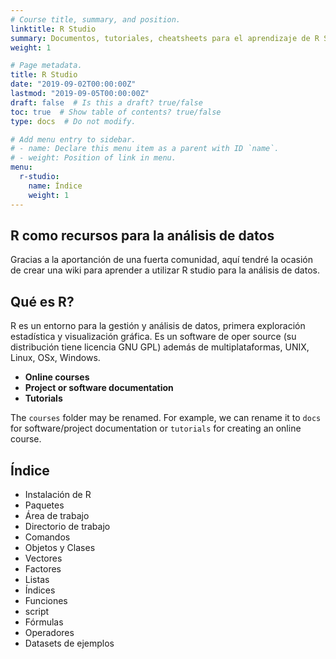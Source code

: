 ```yaml
---
# Course title, summary, and position.
linktitle: R Studio
summary: Documentos, tutoriales, cheatsheets para el aprendizaje de R Studio
weight: 1

# Page metadata.
title: R Studio
date: "2019-09-02T00:00:00Z"
lastmod: "2019-09-05T00:00:00Z"
draft: false  # Is this a draft? true/false
toc: true  # Show table of contents? true/false
type: docs  # Do not modify.

# Add menu entry to sidebar.
# - name: Declare this menu item as a parent with ID `name`.
# - weight: Position of link in menu.
menu:
  r-studio:
    name: Índice
    weight: 1
---
```


## R como recursos para la análisis de datos

Gracias a la aportanción de una fuerta comunidad, aquí tendré la ocasión de crear una wiki para aprender a utilizar R studio para la análisis de datos.

## Qué es R?

R es un entorno para la gestión y análisis de datos, primera exploración estadística y visualización gráfica. Es un software de oper source (su distribución tiene licencia GNU GPL) además de multiplataformas, UNIX, Linux, OSx, Windows.



* **Online courses**
* **Project or software documentation**
* **Tutorials**

The `courses` folder may be renamed. For example, we can rename it to `docs` for software/project documentation or `tutorials` for creating an online course.

## Índice

- Instalación de R
- Paquetes
- Área de trabajo
- Directorio de trabajo
- Comandos
- Objetos y Clases
- Vectores
- Factores
- Listas
- Índices
- Funciones
- script
- Fórmulas
- Operadores
- Datasets de ejemplos
